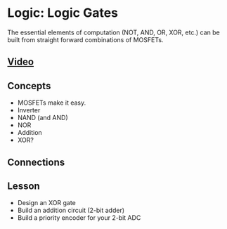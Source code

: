# Logic: Logic Gates
The essential elements of computation (NOT, AND, OR, XOR, etc.) can be built from straight forward combinations of MOSFETs.

## [Video](https://vimeo.com/1033231995)

## Concepts
- MOSFETs make it easy.
- Inverter
- NAND (and AND)
- NOR
- Addition
- XOR?

## Connections

## Lesson

- Design an XOR gate
- Build an addition circuit (2-bit adder)
- Build a priority encoder for your 2-bit ADC